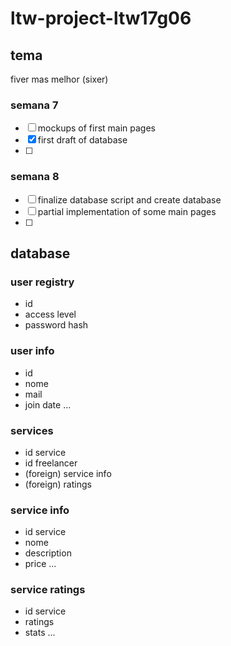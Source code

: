 # ltw-project-ltw17g06

## tema

fiver mas melhor (sixer)

### semana 7 

- [ ] mockups of first main pages
- [x] first draft of database 
- [ ]

### semana 8

- [ ] finalize database script and create database
- [ ] partial implementation of some main pages
- [ ]


## database

### user registry 

- id 
- access level
- password hash

### user info 

- id
- nome 
- mail
- join date
...

### services

- id service
- id freelancer
- (foreign) service info 
- (foreign) ratings

### service info 

- id service
- nome
- description
- price
...

### service ratings

- id service
- ratings
- stats
...

